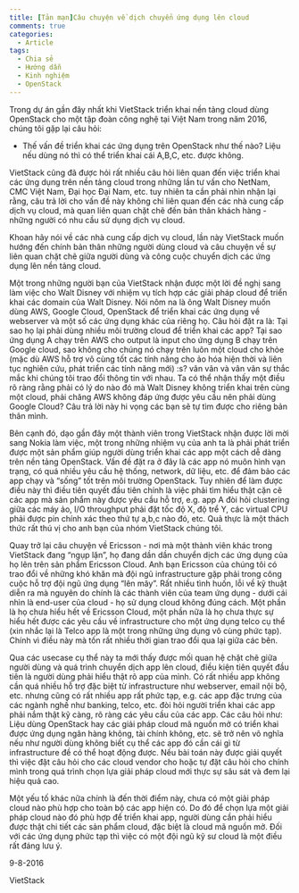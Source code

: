 ```yaml
---
title: [Tản mạn]Câu chuyện về dịch chuyển ứng dụng lên cloud
comments: true
categories:
  - Article
tags:
  - Chia sẻ
  - Hướng dẫn
  - Kinh nghiệm
  - OpenStack
---
```

Trong dự án gần đây nhất khi VietStack triển khai nền tảng cloud dùng OpenStack cho một tập đoàn công nghệ tại Việt Nam trong năm 2016, chúng tôi gặp lại câu hỏi:

<ul>
<li>Thế vấn đề triển khai các ứng dụng trên OpenStack như thế nào? Liệu nếu dùng nó thì có thể triển khai cái A,B,C, etc. được không.</li>
</ul>

VietStack cũng đã được hỏi rất nhiều câu hỏi liên quan đến việc triển khai các ứng dụng trên nền tảng cloud trong những lần tư vấn cho NetNam, CMC Việt Nam, Đại học Đại Nam, etc. tuy nhiên ta cần phải nhìn nhận lại rằng, câu trả lời cho vấn đề này không chỉ liên quan đến các nhà cung cấp dịch vụ cloud, mà quan liên quan chặt chẽ đến bản thân khách hàng - những người có nhu cầu sử dụng dịch vụ cloud.

Khoan hãy nói về các nhà cung cấp dịch vụ cloud, lần này VietStack muốn hướng đến chính bản thân những người dùng cloud và câu chuyện về sự liên quan chặt chẽ giữa người dùng và công cuộc chuyển dịch các ứng dụng lên nền tảng cloud.

Một trong những người bạn của VietStack nhận được một lời đề nghị sang làm việc cho Walt Disney với nhiệm vụ tích hợp các giải pháp cloud để triển khai các domain của Walt Disney. Nói nôm na là ông Walt Disney muốn dùng AWS, Google Cloud, OpenStack để triển khai các ứng dụng về webserver và một số các ứng dụng khác của riêng họ. Câu hỏi đặt ra là: Tại sao họ lại phải dùng nhiều môi trường cloud để triển khai các app? Tại sao ứng dụng A chạy trên AWS cho output là input cho ứng dụng B chạy trên Google cloud, sao không cho chúng nó chạy trên luôn một cloud cho khỏe (mặc dù AWS hỗ trợ vô cùng tốt các tính năng cho ảo hóa hiện thời và liên tục nghiên cứu, phát triển các tính năng mới) :s? vân vân và vân vân sự thắc mắc khi chúng tôi trao đổi thông tin với nhau. Ta có thể nhận thấy một điều rõ ràng rằng phải có lý do nào đó mà Walt Disney không triển khai trên cùng một cloud, phải chăng AWS không đáp ứng được yêu cầu nên phải dùng Google Cloud? Câu trả lời này hi vọng các bạn sẽ tự tìm được cho riêng bản thân mình.

Bên cạnh đó, dạo gần đây một thành viên trong VietStack nhận được lời mời sang Nokia làm việc, một trong những nhiệm vụ của anh ta là phải phát triển được một sản phẩm giúp người dùng triển khai các app một cách dễ dàng trên nền tảng OpenStack. Vấn đề đặt ra ở đây là các app nó muôn hình vạn trạng, có quá nhiều yêu cầu hệ thống, network, dữ liệu, etc. để đảm bảo các app chạy và “sống” tốt trên môi trường OpenStack. Tuy nhiên để làm được điều này thì điều tiên quyết đầu tiên chính là việc phải tìm hiểu thật cặn cẽ các app mà sản phẩm này được yêu cầu hỗ trợ, e.g. app A đòi hỏi clustering giữa các máy ảo, I/O throughput phải đặt tốc độ X, độ trể Y, các virtual CPU phải được pin chính xác theo thứ tự a,b,c nào đó, etc. Quả thực là một thách thức rất thú vị cho anh bạn của nhóm VietStack chúng tôi.

Quay trở lại câu chuyện về Ericsson - nơi mà một thành viên khác trong VietStack đang “ngụp lặn”, họ đang dần dần chuyển dịch các ứng dụng của họ lên trên sản phẩm Ericsson Cloud. Anh bạn Ericsson của chúng tôi có trao đổi về những khó khăn mà đội ngũ infrastructure gặp phải trong công cuộc hỗ trợ đội ngũ ứng dụng “lên mây”. Rất nhiều tình huốn, lỗi về kỹ thuật diễn ra mà nguyên do chính là các thành viên của team ứng dụng - dưới cái nhìn là end-user của cloud - họ sử dụng cloud không đúng cách. Một phần là họ chưa hiểu hết về Ericsson Cloud, một phần nữa là họ chưa thực sự hiểu hết được các yêu cầu về infrastructure cho một ứng dụng telco cụ thể (xin nhắc lại là Telco app là một trong những ứng dụng vô cùng phức tạp). Chính vì điều này mà tốn rất nhiều thời gian trao đổi qua lại giữa các bên.

Qua các usecase cụ thể này ta mới thấy được mối quan hệ chặt chẽ giữa người dùng và quá trình chuyển dịch app lên cloud, điều kiện tiên quyết đầu tiên là người dùng phải hiểu thật rõ app của mình. Có rất nhiều app không cần quá nhiều hỗ trợ đặc biệt từ infrastructure như webserver, email nội bộ, etc. nhưng cũng có rất nhiều app rất phức tạp, e.g. các app đặc trưng của các ngành nghề như banking, telco, etc. đòi hỏi người triển khai các app phải nắm thật kỹ càng, rõ ràng các yêu cầu của các app. Các câu hỏi như: Liệu dùng OpenStack hay các giải pháp cloud mã nguồn mở có triển khai được ứng dụng ngân hàng không, tài chính không, etc. sẽ trở nên vô nghĩa nếu như người dùng không biết cụ thể các app đó cần cái gì từ infrastructure đề có thể hoạt động được. Nếu bài toán này được giải quyết thì việc đặt câu hỏi cho các cloud vendor cho hoặc tự đặt câu hỏi cho chính mình trong quá trình chọn lựa giải pháp cloud mới thực sự sâu sát và đem lại hiệu quả cao.

Một yếu tố khác nữa chính là đến thời điểm này, chưa có một giải pháp cloud nào phù hợp cho toàn bộ các app hiện có. Do đó để chọn lựa một giải pháp cloud nào đó phù hợp để triển khai app, người dùng cần phải hiểu được thật chi tiết các sản phẩm cloud, đặc biệt là cloud mã nguồn mở. Đối với các ứng dụng phức tạp thì việc có một đội ngũ kỹ sư cloud là một điều rất đáng lưu ý.

9-8-2016

VietStack
